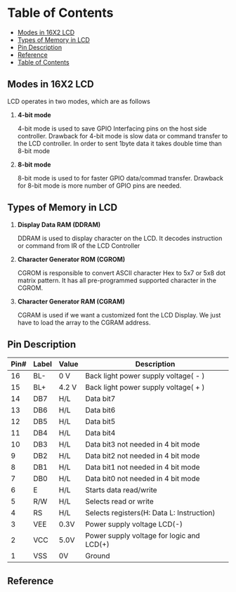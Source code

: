 
# Table of Contents

- [Modes in 16X2 LCD](#modes-in-16x2-lcd)
- [Types of Memory in LCD](#types-of-memory-in-lcd)
- [Pin Description](#pin-description)
- [Reference](#reference)
- [Table of Contents](README.md)

<!-- toc -->

## Modes in 16X2 LCD

LCD operates in two modes, which are as follows

1) **4-bit mode**

    4-bit mode is used to save GPIO Interfacing pins on the host side controller.
    Drawback for 4-bit mode is slow data or command transfer to the LCD controller.
    In order to sent 1byte data it takes double time than 8-bit mode

2) **8-bit mode**

    8-bit mode is used to for faster GPIO data/commad transfer. 
    Drawback for 8-bit mode is more number of GPIO pins are needed.

## Types of Memory in LCD

1) **Display Data RAM (DDRAM)**

    DDRAM is used to display character on the LCD. It decodes instruction or command
    from IR of the LCD Controller

2) **Character Generator ROM (CGROM)**

    CGROM is responsible to convert ASCII character Hex to 5x7 or 5x8 dot matrix pattern.
    It has all pre-programmed supported character in the CGROM.

3) **Character Generator RAM (CGRAM)**

    CGRAM is used if we want a customized font the LCD Display.
    We just have to load the array to the CGRAM address. 

## Pin Description

|Pin#	|Label		|Value		|Description|
|----------|----------------|----------------|--------------|
|16 		|BL- 			|0 V 			|Back light power supply voltage( - )|
|15		|BL+ 		|4.2 V		|Back light power supply voltage( + )|
|14 		|DB7 		|H/L			|Data bit7|		
|13		|DB6			|H/L 		|Data bit6|
|12		|DB5 		|H/L 		|Data bit5|
|11 		|DB4 		|H/L 		|Data bit4|
|10 		|DB3 		|H/L 		|Data bit3		not needed in 4 bit mode|
|9 		|DB2 		|H/L 		|Data bit2		not needed in 4 bit mode|
|8 		|DB1 		|H/L 		|Data bit1		not needed in 4 bit mode|
|7 		|DB0 		|H/L	 		|Data bit0		not needed in 4 bit mode|
|6 		|E 			|H/L 		|Starts data read/write|
|5 		|R/W 		|H/L 		|Selects read or write|
|4 		|RS 			|H/L 		|Selects registers(H: Data L: Instruction)|
|3 		|VEE 		|0.3V 		|Power supply voltage LCD(-)|
|2 		|VCC 		|5.0V 		|Power supply voltage for logic and LCD(+) |
|1 		|VSS 		|0V 			|Ground|


## Reference
